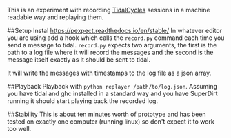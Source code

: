 This is an experiment with recording [TidalCycles](https://tidalcycles.org) sessions in a machine readable way and replaying them.

##Setup
Instal https://pexpect.readthedocs.io/en/stable/
In whatever editor you are using add a hook which calls the `record.py` command each time you send a message to tidal. `record.py` expects two arguments, the first is the path to a log file where it will record the messages and the second is the message itself exactly as it should be sent to tidal.

It will write the messages with timestamps to the log file as a json array.

##Playback
Playback with `python replayer /path/to/log.json`. Assuming you have tidal and ghc installed in a standard way and you have SuperDirt running it should start playing back the recorded log.

##Stability
This is about ten minutes worth of prototype and has been tested on exactly one computer (running linux) so don't expect it to work too well.
